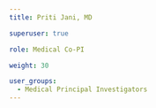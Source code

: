 ```yaml
---
title: Priti Jani, MD

superuser: true

role: Medical Co-PI

weight: 30

user_groups:
  - Medical Principal Investigators
---
```

